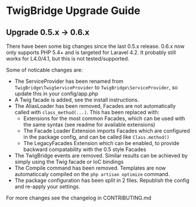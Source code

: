 # TwigBridge Upgrade Guide

## Upgrade 0.5.x -> 0.6.x

There have been some big changes since the last 0.5.x release. 0.6.x now only supports PHP 5.4+ and is targeted for Laravel 4.2. It probably still works for L4.0/4.1, but this is not tested/supported.

Some of noticable changes are: 
 - The ServiceProvider has been renamed from `TwigBridge\TwigServiceProvider` to `TwigBridge\ServiceProvider`, so update this in your config/app.php
 - A Twig facade is added, see the install instructions.
 - The AliasLoader has been removed, Facades are not automatically called with `class_method(...)`. This has been replaced with:
   * Extensions for the most common Facades, which can be used with the same syntax (see readme for available extensions)
   * The Facade Loader Extension imports Facades which are configured in the package config, and can be called like `Class.method()`
   * The LegacyFacades Extension which can be enabled, to provide backward compatability with the 0.5 style Facades
 - The TwigBridge events are removed. Similar results can be achieved by simply using the Twig facade or IoC bindings
 - The Compile command has been removed. Templates are now automaticcaly compiled on the `php artisan optimize` command.
 - The package configuration has been split in 2 files. Republish the config and re-apply your settings.
 
For more changes see the changelog in CONTRIBUTING.md
